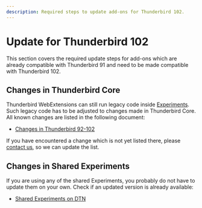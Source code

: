 ```yaml
---
description: Required steps to update add-ons for Thunderbird 102.
---
```


# Update for Thunderbird 102

This section covers the required update steps for add-ons which are already compatible with Thunderbird 91 and need to be made compatible with Thunderbird 102.

## Changes in Thunderbird Core

Thunderbird WebExtensions can still run legacy code inside [Experiments](../../mailextensions/#experiment-apis). Such legacy code has to be adjusted to changes made in Thunderbird Core. All known changes are listed in the following document:

* [Changes in Thunderbird 92-102](adapt-to-changes-in-thunderbird-92-102.md)

If you have encountered a change which is not yet listed there, please [contact us](../../community.md), so we can update the list.

## Changes in Shared Experiments

If you are using any of the shared Experiments, you probably do not have to update them on your own. Check if an updated version is already available:

* [Shared Experiments on DTN](../../mailextensions/#sharing-experiment-apis)
